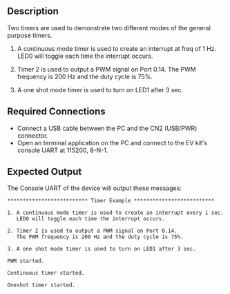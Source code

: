 ## Description

Two timers are used to demonstrate two different modes of the general purpose timers.

1. A continuous mode timer is used to create an interrupt at freq of 1 Hz. LED0 will toggle each time the interrupt occurs.

2. Timer 2 is used to output a PWM signal on Port 0.14. The PWM frequency is 200 Hz and the duty cycle is 75%.

3. A one shot mode timer is used to turn on LED1 after 3 sec.

## Required Connections

-   Connect a USB cable between the PC and the CN2 (USB/PWR) connector.
-   Open an terminal application on the PC and connect to the EV kit's console UART at 115200, 8-N-1.

## Expected Output

The Console UART of the device will output these messages:

```
************************** Timer Example **************************

1. A continuous mode timer is used to create an interrupt every 1 sec.
   LED0 will toggle each time the interrupt occurs.

2. Timer 2 is used to output a PWM signal on Port 0.14.
   The PWM frequency is 200 Hz and the duty cycle is 75%.

3. A one shot mode timer is used to turn on LED1 after 3 sec.

PWM started.

Continuous timer started.

Oneshot timer started.
```

